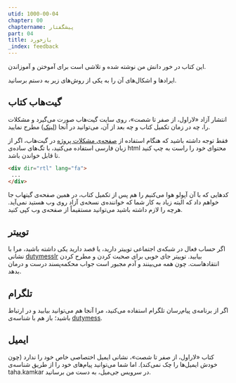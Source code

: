 ```yaml
---
utid: 1000-00-04
chapter: 00
chaptername: پیشگفتار
part: 04
title: بازخورد
_index: feedback
---
```


این کتاب در خور دانش من نوشته شده و تلاشی است برای آموختن و آموزاندن.

ایرادها و اشکال‌های آن را به یکی از روش‌های زیر به دستم برسانید.

## گیت‌هاب کتاب

انتشار آزاد «لاراول، از صفر تا شصت»، روی سایت گیت‌هاب صورت می‌گیرد و مشکلات را، چه در زمان تکمیل کتاب و چه بعد از آن، می‌توانید در آنجا ([لینک](https://github.com/dutymess/laravel-0-to-60)) مطرح نمایید. 

فقط توجه داشته باشید که هنگام استفاده از [صفحه‌ی مشکلات پروژه](https://github.com/dutymess/laravel-0-to-60/issues) در گیت‌هاب، اگر از زبان فارسی استفاده می‌کنید، با تگ‌های ساده‌ی html محتوای خود را راست به چپ کنید تا قابل خواندن باشد. 

```html
<div dir="rtl" lang="fa">
 ...
</div>
```

کدهایی که با آن آپولو هوا می‌کنیم را هم پس از تکمیل کتاب، در همین صفحه‌ی گیتهاب جا خواهم داد که البته زیاد به کار شما که خواننده‌ی نسخه‌ی آزاد روی وب هستید نمی‌آید. هرچه را لازم داشته باشید می‌توانید مستقیماً از صفحه‌ی وب کپی کنید.

## توییتر

اگر حساب فعال در شبکه‌ی اجتماعی توییتر دارید، یا قصد دارید یکی داشته باشید، مرا با نشانی [dutymessIr](https://twitter.com/dutyMessIr) بیابید. توییتر جای خوبی برای صحبت کردن و مطرح کردن انتقادهاست. چون همه می‌بینند و آدم مجبور است جواب محکمه‌پسند درست و درمان بدهد.

## تلگرام

اگر از برنامه‌ی پیام‌رسان تلگرام استفاده می‌کنید، مرا آنجا هم می‌توانید بیابید و در ارتباط باشید؛ باز هم با شناسه‌ی [dutymess](https://t.me/dutymess).

## ایمیل

کتاب «لاراول، از صفر تا شصت»، نشانی ایمیل اختصاصی خاص خود را ندارد (چون خودش ایمیل‌ها را چک نمی‌کند). اما شما می‌توانید پیام‌های خود را از طریق شناسه‌ی taha.kamkar در سرویس جی‌میل، به دست من برسانید.
